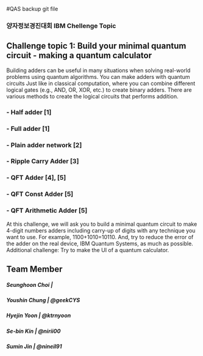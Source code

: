 #QAS backup git file

### 양자정보경진대회 IBM Chellenge Topic

## Challenge topic 1: Build your minimal quantum circuit - making a quantum calculator

Building adders can be useful in many situations when solving real-world problems 
using quantum algorithms. You can make adders with quantum circuits Just like in 
classical computation, where you can combine different logical gates (e.g., AND, OR, 
XOR, etc.) to create binary adders. There are various methods to create the logical 
circuits that performs addition. 

### - Half adder [1] 
### - Full adder [1]
### - Plain adder network [2]
### - Ripple Carry Adder [3] 
### - QFT Adder [4], [5]
### - QFT Const Adder [5]
### - QFT Arithmetic Adder [5]

At this challenge, we will ask you to build a minimal quantum circuit to make 4-digit 
numbers adders including carry-up of digits with any technique you want to use. For 
example, 1100+1010=10110. And, try to reduce the error of the adder on the real 
device, IBM Quantum Systems, as much as possible. 
Additional challenge: Try to make the UI of a quantum calculator.


## Team Member
##### Seunghoon Choi | 
##### Youshin Chung | @geekCYS
##### Hyejin Yoon | @ktrnyoon
##### Se-bin Kin | @nirii00
##### Sumin Jin | @nineil91
